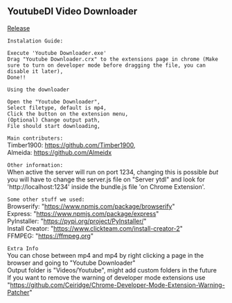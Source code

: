 ## YoutubeDl Video Downloader

[Release](https://github.com/Timber1900/YoutubeVideoDownloader/releases/tag/v2.4)


`Instalation Guide:`
 
~~~
Execute 'Youtube Downloader.exe'
Drag "Youtube Downloader.crx" to the extensions page in chrome (Make sure to turn on developer mode before dragging the file, you can disable it later), 
Done!!
~~~


`Using the downloader`

~~~
Open the "Youtube Downloader",
Select filetype, default is mp4,
Click the button on the extension menu,
(Optional) Change output path,
File should start downloading,
~~~

`Main contributers:` <br />Timber1900:   https://github.com/Timber1900, <br />Almeida: https://github.com/Almeidx

`Other information:` <br />When active the server will run on port 1234, changing this is possible *but* you will have to change the server.js file on "Server ytdl" and  look for 'http://localhost:1234' inside the bundle.js file 'on Chrome Extension'.

`Some other stuff we used:`<br />Browserify: "https://www.npmjs.com/package/browserify" <br />Express: "https://www.npmjs.com/package/express" <br />PyInstaller: "https://pypi.org/project/PyInstaller/" <br /> Install Creator: "https://www.clickteam.com/install-creator-2" <br />FFMPEG: "https://ffmpeg.org"

`Extra Info` <br /> You can chose between mp4 and mp4 by right clicking a page in the browser and going to "Youtube Downloader" <br /> Output folder is "Videos/Youtube", might add custom folders in the future <br /> If you want to remove the warning of developer mode extensions use "https://github.com/Ceiridge/Chrome-Developer-Mode-Extension-Warning-Patcher"

